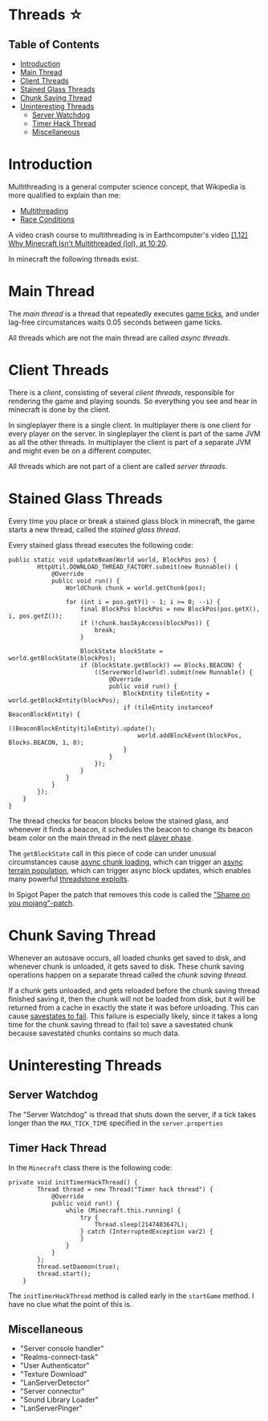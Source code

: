 # Threads ☆

## Table of Contents

- [Introduction](#introduction)
- [Main Thread](#main-thread)
- [Client Threads](#client-threads)
- [Stained Glass Threads](#stained-glass-threads)
- [Chunk Saving Thread](#chunk-saving-thread)
- [Uninteresting Threads](#uninteresting-threads)
  * [Server Watchdog](#server-watchdog)
  * [Timer Hack Thread](#timer-hack-thread)
  * [Miscellaneous](#miscellaneous)


# Introduction

Multithreading is a general computer science concept, that Wikipedia is more qualified to explain than me:

- [Multithreading](https://en.wikipedia.org/wiki/Multithreading_(computer_architecture))
- [Race Conditions](https://en.wikipedia.org/wiki/Race_condition)

A video crash course to multithreading is in Earthcomputer's video [\[1.12\] Why Minecraft Isn't Multithreaded (lol), at 10:20](https://www.youtube.com/watch?v=BQnejuEjMJs&t=620s).

In minecraft the following threads exist.

# Main Thread
The *main thread* is a thread that repeatedly executes [game ticks](tick-phases.md),
and under lag-free circumstances waits 0.05 seconds between game ticks.

All threads which are not the main thread are called *async threads*.

# Client Threads
There is a *client*, consisting of several *client threads*, responsible for rendering the game and playing sounds.
So everything you see and hear in minecraft is done by the client.

In singleplayer there is a single client. In multiplayer there is one client for every player on the server.
In singleplayer the client is part of the same JVM as all the other threads.
In multiplayer the client is part of a separate JVM and might even be on a different computer.

All threads which are not part of a client are called *server threads*.

# Stained Glass Threads
Every time you place or break a stained glass block in minecraft, the game starts a new thread, called the *stained glass thread*.

Every stained glass thread executes the following code:
```
public static void updateBeam(World world, BlockPos pos) {
		HttpUtil.DOWNLOAD_THREAD_FACTORY.submit(new Runnable() {
			@Override
			public void run() {
				WorldChunk chunk = world.getChunk(pos);

				for (int i = pos.getY() - 1; i >= 0; --i) {
					final BlockPos blockPos = new BlockPos(pos.getX(), i, pos.getZ());
					if (!chunk.hasSkyAccess(blockPos)) {
						break;
					}

					BlockState blockState = world.getBlockState(blockPos);
					if (blockState.getBlock() == Blocks.BEACON) {
						((ServerWorld)world).submit(new Runnable() {
							@Override
							public void run() {
								BlockEntity tileEntity = world.getBlockEntity(blockPos);
								if (tileEntity instanceof BeaconBlockEntity) {
									((BeaconBlockEntity)tileEntity).update();
									world.addBlockEvent(blockPos, Blocks.BEACON, 1, 0);
								}
							}
						});
					}
				}
			}
		});
	}
}
```
The thread checks for beacon blocks below the stained glass, and whenever it finds a beacon, it schedules the beacon to change its beacon beam color on the main thread in the next [player phase](tick-phases.md#player-phase).

The `getBlockState` call in this piece of code can under unusual circumstances cause [async chunk loading](async-chunk-loading.md), which can trigger an [async terrain population](population.md#glass-threads-causing-async-updates),
which can trigger async block updates, which enables many powerful [threadstone exploits](async-line.md#applications).

In Spigot Paper the patch that removes this code is called the ["Shame on you mojang"-patch](https://steamwar.de/devlabs/Mirrors/Paper/src/commit/4fbed1adab87251e5e11d507919f96b410e6faad/Spigot-Server-Patches/0199-Shame-on-you-Mojang.patch).

# Chunk Saving Thread
Whenever an autosave occurs, all loaded chunks get saved to disk, and whenever chunk is unloaded, it gets saved to disk. These chunk saving operations happen on a separate thread called the *chunk saving thread*.

If a chunk gets unloaded, and gets reloaded before the chunk saving thread finished saving it, then the chunk will not be loaded from disk, but it will be returned from a cache in exactly the state it was before unloading.
This can cause [savestates to fail](chunk/savestates.md#quick-reloads-break-savestates). This failure is especially likely, since it takes a long time for the chunk saving thread to (fail to) save a savestated chunk because savestated chunks contains so much data.

# Uninteresting Threads

## Server Watchdog 
The "Server Watchdog" is thread that shuts down the server, if a tick takes longer than the `MAX_TICK_TIME` specified in the `server.properties`

## Timer Hack Thread
In the `Minecraft` class there is the following code:
```
private void initTimerHackThread() {
		Thread thread = new Thread("Timer hack thread") {
			@Override
			public void run() {
				while (Minecraft.this.running) {
					try {
						Thread.sleep(2147483647L);
					} catch (InterruptedException var2) {
					}
				}
			}
		};
		thread.setDaemon(true);
		thread.start();
	}
```
The `initTimerHackThread` method is called early in the `startGame` method.
I have no clue what the point of this is.

## Miscellaneous
- "Server console handler"
- "Realms-connect-task"
- "User Authenticator"
- "Texture Download"
- "LanServerDetector"
- "Server connector"
- "Sound Library Loader"
- "LanServerPinger"
